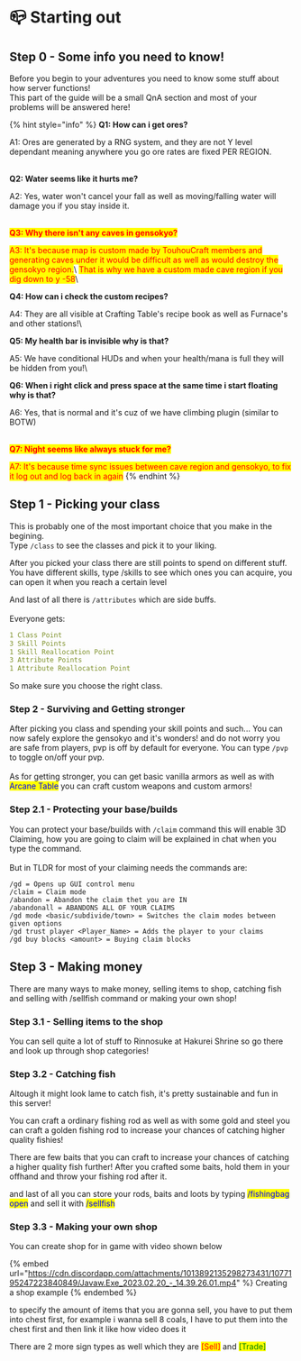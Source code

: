 # 📪 Starting out

## Step 0 - Some info you need to know!

Before you begin to your adventures you need to know some stuff about how server functions!\
This part of the guide will be a small QnA section and most of your problems will be answered here!

{% hint style="info" %}
**Q1: How can i get ores?**

A1: Ores are generated by a RNG system, and they are not Y level dependant meaning anywhere you go ore rates are fixed PER REGION.

\
**Q2: Water seems like it hurts me?**

A2: Yes, water won't cancel your fall as well as moving/falling water will damage you if you stay inside it.

\
<mark style="color:red;">**Q3: Why there isn't any caves in gensokyo?**</mark>

<mark style="color:red;">A3: It's because map is custom made by TouhouCraft members and generating caves under it would be difficult as well as would destroy the gensokyo region.</mark>\ <mark style="color:red;">That is why we have a custom made cave region if you dig down to y -58</mark>\\

**Q4: How can i check the custom recipes?**

A4: They are all visible at Crafting Table's recipe book as well as Furnace's and other stations!\\

**Q5: My health bar is invisible why is that?**

A5: We have conditional HUDs and when your health/mana is full they will be hidden from you!\\

**Q6: When i right click and press space at the same time i start floating why is that?**

A6: Yes, that is normal and it's cuz of we have climbing plugin (similar to BOTW)

\
<mark style="color:red;">**Q7: Night seems like always stuck for me?**</mark>

<mark style="color:red;">A7: It's because time sync issues between cave region and gensokyo, to fix it log out and log back in again</mark>
{% endhint %}

## Step 1 - Picking your class

This is probably one of the most important choice that you make in the begining.\
Type `/class` to see the classes and pick it to your liking.

After you picked your class there are still points to spend on different stuff.\
You have different skills, type /skills to see which ones you can acquire, you can open it when you reach a certain level

And last of all there is `/attributes` which are side buffs.\
\
Everyone gets:

```yaml
1 Class Point
3 Skill Points
1 Skill Reallocation Point
3 Attribute Points
1 Attribute Reallocation Point
```

So make sure you choose the right class.

### Step 2 - Surviving and Getting stronger

After picking you class and spending your skill points and such... You can now safely explore the gensokyo and it's wonders! and do not worry you are safe from players, pvp is off by default for everyone. You can type `/pvp` to toggle on/off your pvp.\
\
As for getting stronger, you can get basic vanilla armors as well as with <mark style="color:blue;">Arcane Table</mark> you can craft custom weapons and custom armors!

### Step 2.1 - Protecting your base/builds

You can protect your base/builds with `/claim` command this will enable 3D Claiming, how you are going to claim will be explained in chat when you type the command.\
\
But in TLDR for most of your claiming needs the commands are:

```
/gd = Opens up GUI control menu
/claim = Claim mode
/abandon = Abandon the claim thet you are IN
/abandonall = ABANDONS ALL OF YOUR CLAIMS
/gd mode <basic/subdivide/town> = Switches the claim modes between given options
/gd trust player <Player_Name> = Adds the player to your claims
/gd buy blocks <amount> = Buying claim blocks
```

## Step 3 - Making money

There are many ways to make money, selling items to shop, catching fish and selling with /sellfish command or making your own shop!

### Step 3.1 - Selling items to the shop

You can sell quite a lot of stuff to Rinnosuke at Hakurei Shrine so go there and look up through shop categories!

### Step 3.2 - Catching fish

Altough it might look lame to catch fish, it's pretty sustainable and fun in this server!

You can craft a ordinary fishing rod as well as with some gold and steel you can craft a golden fishing rod to increase your chances of catching higher quality fishies!

There are few baits that you can craft to increase your chances of catching a higher quality fish further! After you crafted some baits, hold them in your offhand and throw your fishing rod after it.

and last of all you can store your rods, baits and loots by typing <mark style="color:blue;">/fishingbag open</mark> and sell it with <mark style="color:blue;">/sellfish</mark>

### Step 3.3 - Making your own shop

You can create shop for in game with video shown below

{% embed url="https://cdn.discordapp.com/attachments/1013892135298273431/1077195247223840849/Javaw.Exe_2023.02.20_-_14.39.26.01.mp4" %}
Creating a shop example
{% endembed %}

to specify the amount of items that you are gonna sell, you have to put them into chest first, for example i wanna sell 8 coals, I have to put them into the chest first and then link it like how video does it

There are 2 more sign types as well which they are <mark style="color:red;">\[Sell]</mark> and <mark style="color:green;">\[Trade]</mark>
